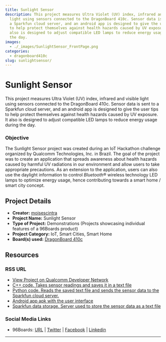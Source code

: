 ```yaml
---
title: Sunlight Sensor
description: This project measures Ultra Violet (UV) index, infrared and visible
  light using sensors connected to the DragonBoard 410c. Sensor data is sent to
  a Sparkfun cloud server, and an android app is designed to give the user tips
  to help protect themselves against health hazards caused by UV exposure. It
  also is designed to adjust compatible LED lamps to reduce energy usage during
  the day.
images:
  - ./_images/SunlightSensor_FrontPage.png
categories:
  - dragonboard410c
slug: sunlightsensor/
---
```


# Sunlight Sensor

This project measures Ultra Violet (UV) index, infrared and visible light using sensors connected to the DragonBoard 410c. Sensor data is sent to a Sparkfun cloud server, and an android app is designed to give the user tips to help protect themselves against health hazards caused by UV exposure. It also is designed to adjust compatible LED lamps to reduce energy usage during the day.

### Objective

The Sunlight Sensor project was created during an IoT Hackathon challenge organized by Qualcomm Technologies, Inc. in Brazil. The goal of the project was to create an application that spreads awareness about health hazards caused by harmful UV radiations in our environment and allow users to take appropriate precautions. As an extension to the application, users can also use the daylight information to control *Bluetooth*® wireless technology LED lamps to optimize energy usage, hence contributing towards a smart home / smart city concept.

## Project Details

- **Creator:** [moisescintra](https://www.instructables.com/member/moisescintra/)
- **Project Name:** Sunlight Sensor
- **Type of Project:** Demonstrations (Projects showcasing individual features of a 96Boards product)
- **Project Category:** IoT, Smart Cities, Smart Home
- **Board(s) used:** [DragonBoard 410c](https://www.96boards.org/product/dragonboard410c/)

## Resources

### RSS URL

- [View Project on Qualcomm Developer Network](https://developer.qualcomm.com/project/sunlight-sensor-using-dragonboard-410c)
- [C++ code. Takes sensor readings and saves it in a text file](http://www.instructables.com/ORIG/F6Z/2MI9/IUSLVHBC/F6Z2MI9IUSLVHBC.cxx)
- [Python code. Reads the saved text file and sends the sensor data to the Sparkfun cloud server.](http://www.instructables.com/ORIG/FAX/BV3Y/IUSLVHBK/FAXBV3YIUSLVHBK.py)
- [Android app apk with the user interface](http://www.instructables.com/ORIG/FVH/65SZ/IUSLVHB7/FVH65SZIUSLVHB7.apk)
- [Sparkfun data storage. Server used to store the sensor data as a text file](https://data.sparkfun.com/)

### Social Media Links

- 96Boards: [URL](https://www.96boards.org/) &#124; [Twitter](https://twitter.com/96boards) &#124; [Facebook](https://www.facebook.com/96Boards) &#124; [Linkedin](https://www.linkedin.com/company/{{site.linkedin_username}}/)

---
